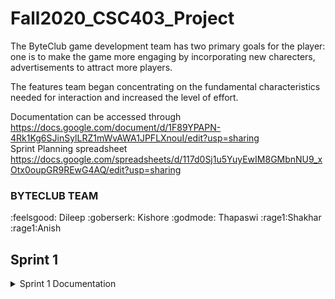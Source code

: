 # Fall2020_CSC403_Project</br>
The ByteClub game development team has two primary goals for the player: one is to make the game more engaging by incorporating new charecters, advertisements to attract more players.

The features team began concentrating on the fundamental characteristics needed for interaction and increased the level of effort.

Documentation can be accessed through https://docs.google.com/document/d/1F89YPAPN-4Rk1Kg6SJinSylLRZ1mWvAWA1JPFLXnouI/edit?usp=sharing </br>
Sprint Planning spreadsheet https://docs.google.com/spreadsheets/d/117d0Sj1u5YuyEwIM8GMbnNU9_xOtx0oupGR9REwG4AQ/edit?usp=sharing </br>


### BYTECLUB TEAM
:feelsgood: Dileep :goberserk: Kishore :godmode: Thapaswi :rage1:Shakhar :rage1:Anish


## Sprint 1
<details><summary>Sprint 1 Documentation</summary>
<p>


**Planned Events for implementation**</br>
- As a player, After clicking on the commercial poster, I should be able to see the website that the poster sends me to.</br>
- As a user,I can view the advertisement prior to striking the enemy.</br>
- As a user, After defeating any of the opponents in the game, I can see empty area where the player can move. </br>
- As a user,I can increase my health while playing by using the in-game healing kit. </br> 
- As a user,In a game, I can alter the player's character. </br> 
- As a player, I should be able to customize the avatar like color, size. </br>
- As a player, I should able to change characters in-game while playing.</br>
- As a user, I can see main menu to play or quit the game </br>
- As a player, I should able to see different weapons in game inventory.</br>
- As a Player, I can check the collision between player and enemy.</br>

**Planned Events with detail tasks**

- As a player, I can view the advertisement with a time limit, and then I can click the close symbol to end the poster..</br>
- As a user, After defeating any of the opponents in the game, I can see empty area where the player can move. </br>
- As a user,In a game, I can alter the player's character. </br>
- As a user, I can see main menu after launching the game. </br>

**Feature Backlogs**
- As a user, I can add video advertisment while playing. </br>
- As a user, I can use in-game healing kit for gaining health while playing. </br>
- As a player, I should be able to customize the avatar like color, size. </br> 
- As a user, I can see more options in main menu like pause or restart in menu. </br>
- As a user, I should able to see more different weapone player in battel.s </br>

### Individual Assigned Features

:rage1: Dileep </br>

- As a player, I want to able to dispaly advertisment in my game. </br>

:godmode: Kishore </br>

- As a user, i can see enemie's dead body getting cleared after killing each of the enemies. </br>

:feelsgood: Shekhar </br>

- As a player, I can Regain health by using health pack. </br>

:goberserk: Thapaswi </br>

- As a user, I can change the appearance of in-game player characters. </br>

:goberserk: Anish </br>

- As a player, I want to be able to utilize a variety of weapons. </br>

<details><summary>Sprint1 Summary</summary>
<p>



 ## Individual Developed feature summary

<details><summary>As a player, I want to able to dispaly advertisment in my game.</summary>
<p>


Name: Ramisetty SaiDileep</br>
CWID: 10409843</br>
Email Id: sra063@latech.edu</br>


### Game Resources:</br>
* Added timer.
* Added Advertising panel.
* Added four different Adds poster.

### Method Functionality:</br>

|Functionality| Methods|
|---|---|
|Advertisement| ADVisible|
|Advertisement panel| AdvertisementPanel_Click||
   
</p>
</details>

<details><summary>As a user, i can see enemie's dead body getting cleared after killing each of the enemies.</summary>
<p>


Name: Kishore</br>
CWID: 10411310</br>
Email Id: skp018@email.latech.edu</br>


### Game Resources:</br>
* Fixed the popup window bug
* Added enemy disappear functionality after enemies death

### Method Functionality:</br>

|Functionality| Methods|
|---|---|
Cleaning Enemy| disableenemy|

   
</p>
</details>

<details><summary>As a user, I want to change the character or Player appearance in game.</summary>
<p>


Name: Thapaswi </br>
CWID: 10408836</br>
Email Id: tmo019@latech.edu</br>


### Game Resources:</br>
* Added sound trigger for enemy dead.
* Added disappeared functionality after death.
* Added sound audio.</br>


### Method Functionality:</br>

|Functionality| Methods|
|---|---|
|Game avatar| ninja_click()|
|wizard_click| Souundeffect()|
   
</p>
</details>

<details><summary>As a player, the game ends when the timer is complete</summary>
<p>


Name: Shekhar</br>
CWID: 10409297</br>
Email Id: sya016@latech.edu</br>

### Game Resources:</br>
* Added main menu 
* Added play or quit choice befor game starts</br>


### Method Functionality:</br>

|Functionality| Methods|
|---|---|
|menu| no_control_menu|
|game_control_menu| |
   

<details><summary>As a player, I want to be able to utilize a variety of weapons.</summary>
<p>


Name: Anish</br>
CWID: 10411311</br>
Email Id: aka060@latech.edu</br>

### Game Resources:</br>
* Added diffferent weapone 
* Added weapone choice for player to battel</br>

### Method Functionality:</br>

|Functionality| Methods|
|---|---|

Continue for the next sprint.

</p>
</details>

</p>
</details>
</p>
</details>
  
